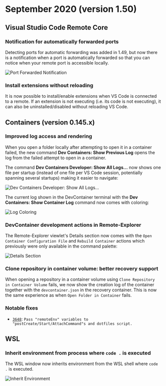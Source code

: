 # September 2020 (version 1.50)

## Visual Studio Code Remote Core

### Notification for automatically forwarded ports

Detecting ports for automatic forwarding was added in 1.49, but now there is a notification when a port is automatically forwarded so that you can notice when your remote port is accessible locally.

![`Port Forwarded Notification`](images/1_50/port-forwarded-notification.png)

### Install extensions without reloading

It is now possible to install/enable extensions when VS Code is connected to a remote. If an extension is not executing (i.e. its code is not executing), it can also be uninstalled/disabled without reloading VS Code.

## Containers (version 0.145.x)

### Improved log access and rendering

When you open a folder locally after attempting to open it in a container failed, the new command **Dev Containers: Show Previous Log** opens the log from the failed attempt to open in a container.

The command **Dev Containers Developer: Show All Logs...** now shows one file per startup (instead of one file per VS Code session, potentially spanning several startups) making it easier to navigate:

![`Dev Containers Developer: Show All Logs...`](images/1_50/containers-show-all-logs.png)

The current log shown in the DevContainer terminal with the **Dev Containers: Show Container Log** command now comes with coloring:

![`Log Coloring`](images/1_50/containers-log-coloring.png)

### DevContainer development actions in Remote-Explorer

The Remote-Explorer viewlet's Details section now comes with the `Open Container Configuration File` and `Rebuild Container` actions which previously were only available in the command palette:

![`Details Section`](images/1_50/containers-details-section.png)

### Clone repository in container volume: better recovery support

When opening a repository in a container volume using `Clone Repository in Container Volume` fails, we now show the creation log of the container together with the `devcontainer.json` in the recovery container. This is now the same experience as when `Open Folder in Container` fails.

### Notable fixes

- [`3648`](HTTPS://github.com/microsoft/vscode-remote-release/issues/3648): `Pass "remoteEnv" variables to "postCreate/Start/AttachCommand"s and dotfiles script.`

## WSL

### Inherit environment from process where `code .` is executed

The WSL window now inherits environment from the WSL shell where `code .` is executed.

![`Inherit Environment`](images/1_50/wsl-inherit-env.png)
